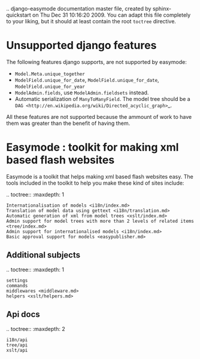 .. django-easymode documentation master file, created by
   sphinx-quickstart on Thu Dec 31 10:16:20 2009.
   You can adapt this file completely to your liking, but it should at least
   contain the root `toctree` directive.

Unsupported django features
===========================

The following features django supports, are not supported by easymode:

- ``Model.Meta.unique_together``
- ``ModelField.unique_for_date``, ``ModelField.unique_for_date``, ``ModelField.unique_for_year``
- ``ModelAdmin.fields``, use ``ModelAdmin.fieldsets`` instead.
- Automatic serialization of ``ManyToManyField``. The model tree should be a `DAG <http://en.wikipedia.org/wiki/Directed_acyclic_graph>`_.

All these features are not supported because the ammount of work to have them was greater than the benefit of having them.

Easymode : toolkit for making xml based flash websites
======================================================

Easymode is a toolkit that helps making xml based flash websites easy.
The tools included in the toolkit to help you make these kind of sites include:

.. toctree::
   :maxdepth: 1

    Internationalisation of models <i18n/index.md>
    Translation of model data using gettext <i18n/translation.md>
    Automatic generation of xml from model trees <xslt/index.md>
    Admin support for model trees with more than 2 levels of related items <tree/index.md>
    Admin support for internationalised models <i18n/index.md>
    Basic approval support for models <easypublisher.md>
    
Additional subjects
-------------------

.. toctree::
    :maxdepth: 1
    
    settings
    commands
    middlewares <middleware.md>
    helpers <xslt/helpers.md>

Api docs
--------

.. toctree::
    :maxdepth: 2
    
    i18n/api
    tree/api
    xslt/api
    